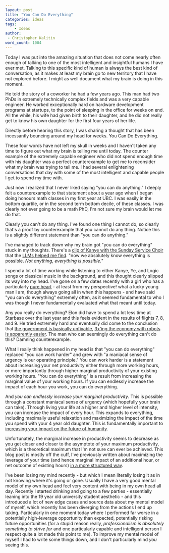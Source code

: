 ```yaml
---
layout: post
title: "You Can Do Everything"
categories: ideas
tags:
    - Ideas
author:
 - Christopher Kalitin
word_count: 1004
---
```

<head>
    <meta property="og:image" content="{{site.url}}/assets/images/you-do-everything/Screenshot 2025-09-27 210513.png">
</head>

Today I was put into the amazing situation that does not come nearly often enough of talking to one of the most intelligent and insightful humans I have ever met. Talking to this specific kind of human is always the best kind of conversation, as it makes at least my brain go to new territory that I have not explored before. I might as well document what my brain is doing in this moment.

He told the story of a coworker he had a few years ago. This man had two PhDs in extremely technically complex fields and was a very capable engineer. He worked exceptionally hard on hardware development programs at startups, to the point of sleeping in the office for weeks on end. All the while, his wife had given birth to their daughter, and he did not really get to know his own daughter for the first four years of her life. 

Directly before hearing this story, I was sharing a thought that has been incessantly bouncing around my head for weeks. You Can Do Everything.

These four words have not left my skull in weeks and I haven't taken any time to figure out what my brain is telling me until today. The counter example of the extremely capable engineer who did not spend enough time with his daughter was a perfect counterexample to get me to reconsider what my brain was trying to tell me. I had several enlightening conversations that day with some of the most intelligent and capable people I get to spend my time with.

Just now I realized that I never liked saying "you can do anything." I deeply felt a counterexample to that statement about a year ago when I began doing honours math classes in my first year at UBC. I was easily in the bottom quartile, or in the second term bottom decile, of these classes. I was clearly not ever going to be a math PhD, I'm not sure my brain would let me do that.

Clearly you can't do any thing. I've found one thing I cannot do, so clearly that's a proof by counterexample that you cannot do any thing. Notice this is a slightly different statement than "you can do anything."

I've managed to track down why my brain got "you can do everything" stuck in my thoughts. There's a [clip of Kanye with the Sunday Service Choir](https://www.youtube.com/watch?v=v4Z9f5ZKsDY&t=729s) that the [LLMs helped me find](https://chatgpt.com/c/68d8a7ea-c4a0-832f-8746-e879afc6ba5f). "now we absolutely know everything is possible. *Not anything, everything is possible.*"

I spend a lot of time working while listening to either Kanye, Ye, and Logic songs or classical music in the background, and this thought clearly slipped its way into my head. I've gone on a few dates recently with a girl who has a particularly [pure heart](https://www.youtube.com/watch?v=AL9pIofuL2o&list=RDAL9pIofuL2o&start_radio=1) - at least from my perspective! what a lucky young man I am, though always going all in when this happens - and have said "you can do everything" extremely often, as it seemed fundamental to who I was though I never fundamentally evaluated what that meant until today.

Any you really do everything? Elon did have to spend a lot less time at Starbase over the last year and this feels evident in the results of flights 7, 8, and 9. He tried extremely hard and eventually did come to the conclusion that [the government is basically unfixable](https://youtu.be/qeZqZBRA-6Q?si=DumfdQKxEogmzdXO&t=112), [3x'ing the economy with robots is apparently easier](https://x.com/elonmusk/status/1925975507759243741). The man who can seemingly do everything can't do this? Damning counterexample.

What I really think happened in my head is that "you can do everything" replaced "you can work harder" and grew with "a maniacal sense of urgency is our operating principle." You can work harder is a statement about increasing your net productivity either through more working hours, or more importantly through higher marginal productivity of your existing working hours. "You can do everything" is a result from increasing the marginal value of your working hours. If you can endlessly increase the impact of each hour you work, you can do everything.

And *you can endlessly increase your marginal productivity*. This is possible through a constant maniacal sense of urgency (which hopefully your brain can take). Through living your life at a higher and higher level of intensity, you can increase the impact of every hour. This expands to everything, including maximally useful relaxation and maximizing the impact of the time you spend with your 4 year old daughter. This is fundamentally important to [increasing your impact on the future of humanity](https://ckalitin.github.io/idea/2025/04/26/low-leverage-university.html).

Unfortunately, the marginal increase in productivity seems to decrease as you get closer and closer to the asymptote of your maximum productivity, which is a theoretical maximum that I'm not sure can ever be achieved. This blog post is mostly off the cuff, I've previously written about maximizing the leverage of your time (and hence marginal impact of an additional hour, or net outcome of existing hours) [in a more structured way](https://ckalitin.github.io/idea/2025/04/26/low-leverage-university.html).

I've been losing my mind recently - but which I mean literally losing it as in not knowing where it's going or gone. Usually I have a very good mental model of my own head and feel very content with being in my own head all day. Recently I started drinking and going to a few parties - essentially leaning into the 19 year old university student aesthetic - and this introduced a lot of new edge cases and source data about my mental model of myself, which recently has been diverging from the actions I end up taking. Particularly in one moment today where I performed far worse in a potentially high-leverage opportunity than expected, potentially risking future opportunities (for a stupid reason really, *professionalism is absolutely something to strive for* and one particularly capable and intelligent person I respect quite a lot made this point to me). To improve my mental model of myself I had to write some things down, and I don't particularly mind *you* seeing this.